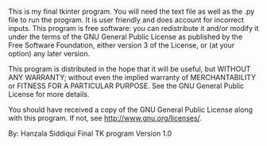 This is my final tkinter program.
You will need the text file as well as the .py file to run the program. It is user friendly and does account for incorrect inputs. This program is free software: you can redistribute it and/or modify it under the terms of the GNU General Public License as published by the Free Software Foundation, either version 3 of the License, or (at your option) any later version.

This program is distributed in the hope that it will be useful, but WITHOUT ANY WARRANTY; without even the implied warranty of MERCHANTABILITY or FITNESS FOR A PARTICULAR PURPOSE. See the GNU General Public License for more details.

You should have received a copy of the GNU General Public License along with this program. If not, see http://www.gnu.org/licenses/.

By: Hanzala Siddiqui 
Final TK program 
Version 1.0
